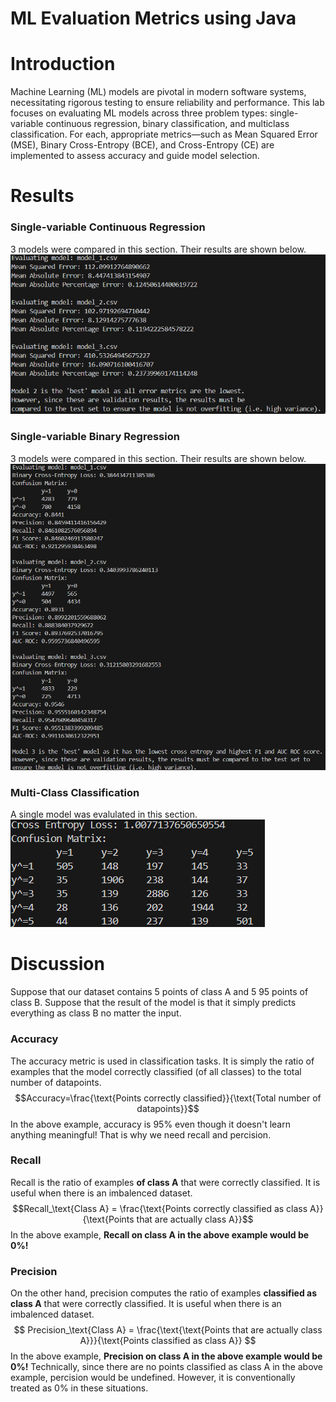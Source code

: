 # ML Evaluation Metrics using Java
# Introduction
Machine Learning (ML) models are pivotal in modern software systems, necessitating rigorous testing to ensure reliability and performance. This lab focuses on evaluating ML models across three problem types: single-variable continuous regression, binary classification, and multiclass classification. For each, appropriate metrics—such as Mean Squared Error (MSE), Binary Cross-Entropy (BCE), and Cross-Entropy (CE) are implemented to assess accuracy and guide model selection.

# Results
### Single-variable Continuous Regression
3 models were compared in this section.  Their results are shown below.\
![Single-variable Continuous Regression Results](images/t1.png)

### Single-variable Binary Regression
3 models were compared in this section.  Their results are shown below.\
![Single-variable Binary Regression Results](images/t2.png)

### Multi-Class Classification
A single model was evalulated in this section.\
![Multiclass Classification Results](images/t3.png)

# Discussion
Suppose that our dataset contains 5 points of class A and 5 95 points of class B.  Suppose that the result of the model is that it simply predicts everything as class B no matter the input.

### Accuracy
The accuracy metric is used in classification tasks.  It is simply the ratio of examples that the model correctly classified (of all classes) to the total number of datapoints.
$$Accuracy=\frac{\text{Points correctly classified}}{\text{Total number of datapoints}}$$
In the above example, accuracy is 95% even though it doesn't learn anything meaningful!  That is why we need recall and percision.

### Recall
Recall is the ratio of examples **of class A** that were correctly classified. It is useful when there is an imbalenced dataset.
$$Recall_\text{Class A} = \frac{\text{Points correctly classified as class A}}{\text{Points that are actually class A}}$$
In the above example, **Recall on class A in the above  example would be 0%!**

### Precision
On the other hand, precision computes the ratio of examples **classified as class A** that were correctly classified.  It is useful when there is an imbalenced dataset.
$$ Precision_\text{Class A} = \frac{\text{\text{Points that are actually class A}}}{\text{Points classified as class A}} $$
In the above example, 
**Precision on class A in the above example would be 0%!**  Technically, since there are no points classified as class A in the above example, percision would be undefined.  However, it is conventionally treated as 0% in these situations.